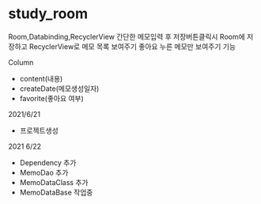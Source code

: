 # study_room
Room,Databinding,RecyclerView 
간단한 메모입력 후 저장버튼클릭시 Room에 저장하고 RecyclerView로 메모 목록 보여주기 
좋아요 누른 메모만 보여주기 기능   

Column
 - content(내용)
 - createDate(메모생성일자)
 - favorite(좋아요 여부)


2021/6/21 
 - 프로젝트생성  

2021 6/22
 - Dependency 추가
 - MemoDao 추가
 - MemoDataClass 추가
 - MemoDataBase 작업중
  
